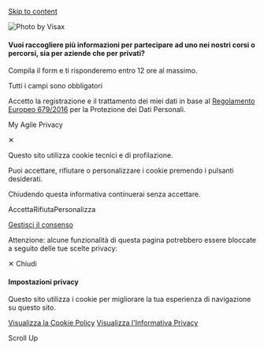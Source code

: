 [Skip to content](https://sgpeople.it/contatti/#theme-main)

![Photo by Visax](https://images.unsplash.com/photo-1685034759882-34583cece8e1?crop=entropy&cs=tinysrgb&fit=max&fm=webp&ixid=M3wzNzg0fDB8MXxzZWFyY2h8NDN8fGRpZ2l0YWwlMjBjb250YWN0fGVufDB8MXx8fDE3MzAxMzIwNDh8MA&ixlib=rb-4.0.3&q=80&w=1080)

#### **Vuoi raccogliere più informazioni per partecipare ad uno nei nostri corsi o percorsi, sia per aziende che per privati?**

Compila il form e ti risponderemo entro 12 ore al massimo.

Tutti i campi sono obbligatori

Accetto la registrazione e il trattamento dei miei dati in base al [Regolamento Europeo 679/2016](https://sgpeople.it/privacy-policy/) per la Protezione dei Dati Personali.

My Agile Privacy

✕

Questo sito utilizza cookie tecnici e di profilazione.

Puoi accettare, rifiutare o personalizzare i cookie premendo i pulsanti desiderati.

Chiudendo questa informativa continuerai senza accettare.

AccettaRifiutaPersonalizza

[Gestisci il consenso](https://sgpeople.it/contatti/)

Attenzione: alcune funzionalità di questa pagina potrebbero essere bloccate a seguito delle tue scelte privacy:

✕
Chiudi

#### Impostazioni privacy

Questo sito utilizza i cookie per migliorare la tua esperienza di navigazione su questo sito.

[Visualizza la Cookie Policy](https://sgpeople.it/cookie-policy/) [Visualizza l'Informativa Privacy](https://sgpeople.it/privacy/)

Scroll Up